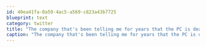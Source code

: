 ```yaml
---
id: 40ea41fa-0a59-4ac5-a569-c823a43b7725
blueprint: text
category: twitter
title: "The company that's been telling me for years that the PC is dead just released a brand new one. Weird."
caption: "The company that's been telling me for years that the PC is dead just released a brand new one. Weird."
---
```

